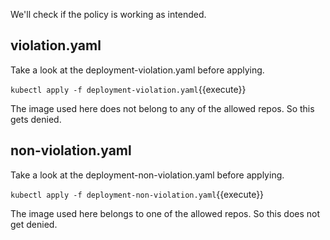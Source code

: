We'll check if the policy is working as intended.

## violation.yaml
Take a look at the deployment-violation.yaml before applying.

`kubectl apply -f deployment-violation.yaml`{{execute}}

The image used here does not belong to any of the allowed repos. So this gets denied.

## non-violation.yaml
Take a look at the deployment-non-violation.yaml before applying.

`kubectl apply -f deployment-non-violation.yaml`{{execute}}

The image used here belongs to one of the allowed repos. So this does not get denied.

